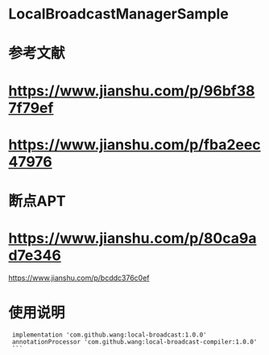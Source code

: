 # LocalBroadcastManagerSample
# 参考文献
# https://www.jianshu.com/p/96bf387f79ef
# https://www.jianshu.com/p/fba2eec47976
# 断点APT
# https://www.jianshu.com/p/80ca9ad7e346
https://www.jianshu.com/p/bcddc376c0ef

# 使用说明
   ```
    implementation 'com.github.wang:local-broadcast:1.0.0'
    annotationProcessor 'com.github.wang:local-broadcast-compiler:1.0.0'
    ```
